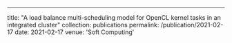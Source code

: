 ---
title: "A load balance multi-scheduling model for OpenCL kernel tasks in an integrated cluster"
collection: publications
permalink: /publication/2021-02-17
date: 2021-02-17
venue: 'Soft Computing'